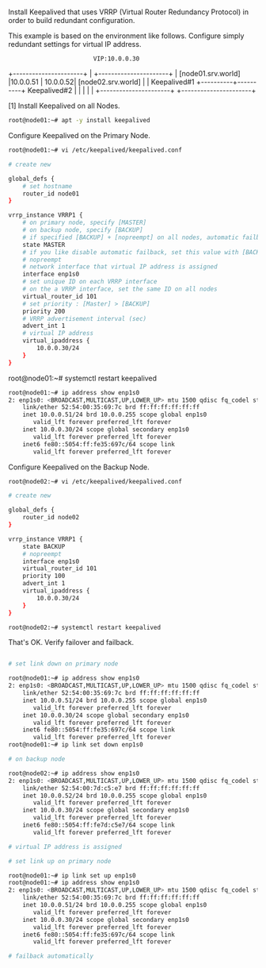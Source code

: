 # **[](https://www.server-world.info/en/note?os=Ubuntu_22.04&p=keepalived&f=1)**

Install Keepalived that uses VRRP (Virtual Router Redundancy Protocol) in order to build redundant configuration.

This example is based on the environment like follows.
Configure simply redundant settings for virtual IP address.

                            VIP:10.0.0.30
+----------------------+          |          +----------------------+
|  [node01.srv.world]  |10.0.0.51 | 10.0.0.52|  [node02.srv.world]  |
|     Keepalived#1     +----------+----------+     Keepalived#2     |
|                      |                     |                      |
+----------------------+                     +----------------------+

[1] Install Keepalived on all Nodes.

```bash
root@node01:~# apt -y install keepalived
```

Configure Keepalived on the Primary Node.

```bash
root@node01:~# vi /etc/keepalived/keepalived.conf

# create new

global_defs {
    # set hostname
    router_id node01
}

vrrp_instance VRRP1 {
    # on primary node, specify [MASTER]
    # on backup node, specify [BACKUP]
    # if specified [BACKUP] + [nopreempt] on all nodes, automatic failback is disabled
    state MASTER
    # if you like disable automatic failback, set this value with [BACKUP]
    # nopreempt
    # network interface that virtual IP address is assigned
    interface enp1s0
    # set unique ID on each VRRP interface
    # on the a VRRP interface, set the same ID on all nodes
    virtual_router_id 101
    # set priority : [Master] > [BACKUP]
    priority 200
    # VRRP advertisement interval (sec)
    advert_int 1
    # virtual IP address
    virtual_ipaddress {
        10.0.0.30/24
    }
}
```

root@node01:~# systemctl restart keepalived

```bash
root@node01:~# ip address show enp1s0
2: enp1s0: <BROADCAST,MULTICAST,UP,LOWER_UP> mtu 1500 qdisc fq_codel state UP group default qlen 1000
    link/ether 52:54:00:35:69:7c brd ff:ff:ff:ff:ff:ff
    inet 10.0.0.51/24 brd 10.0.0.255 scope global enp1s0
       valid_lft forever preferred_lft forever
    inet 10.0.0.30/24 scope global secondary enp1s0
       valid_lft forever preferred_lft forever
    inet6 fe80::5054:ff:fe35:697c/64 scope link
       valid_lft forever preferred_lft forever
```

 Configure Keepalived on the Backup Node.

```bash
root@node02:~# vi /etc/keepalived/keepalived.conf

# create new

global_defs {
    router_id node02
}

vrrp_instance VRRP1 {
    state BACKUP
    # nopreempt
    interface enp1s0
    virtual_router_id 101
    priority 100
    advert_int 1
    virtual_ipaddress {
        10.0.0.30/24
    }
}

root@node02:~# systemctl restart keepalived
```

That's OK. Verify failover and failback.

```bash

# set link down on primary node

root@node01:~# ip address show enp1s0
2: enp1s0: <BROADCAST,MULTICAST,UP,LOWER_UP> mtu 1500 qdisc fq_codel state UP group default qlen 1000
    link/ether 52:54:00:35:69:7c brd ff:ff:ff:ff:ff:ff
    inet 10.0.0.51/24 brd 10.0.0.255 scope global enp1s0
       valid_lft forever preferred_lft forever
    inet 10.0.0.30/24 scope global secondary enp1s0
       valid_lft forever preferred_lft forever
    inet6 fe80::5054:ff:fe35:697c/64 scope link
       valid_lft forever preferred_lft forever
root@node01:~# ip link set down enp1s0

# on backup node

root@node02:~# ip address show enp1s0
2: enp1s0: <BROADCAST,MULTICAST,UP,LOWER_UP> mtu 1500 qdisc fq_codel state UP group default qlen 1000
    link/ether 52:54:00:7d:c5:e7 brd ff:ff:ff:ff:ff:ff
    inet 10.0.0.52/24 brd 10.0.0.255 scope global enp1s0
       valid_lft forever preferred_lft forever
    inet 10.0.0.30/24 scope global secondary enp1s0
       valid_lft forever preferred_lft forever
    inet6 fe80::5054:ff:fe7d:c5e7/64 scope link
       valid_lft forever preferred_lft forever

# virtual IP address is assigned

# set link up on primary node

root@node01:~# ip link set up enp1s0
root@node01:~# ip address show enp1s0
2: enp1s0: <BROADCAST,MULTICAST,UP,LOWER_UP> mtu 1500 qdisc fq_codel state UP group default qlen 1000
    link/ether 52:54:00:35:69:7c brd ff:ff:ff:ff:ff:ff
    inet 10.0.0.51/24 brd 10.0.0.255 scope global enp1s0
       valid_lft forever preferred_lft forever
    inet 10.0.0.30/24 scope global secondary enp1s0
       valid_lft forever preferred_lft forever
    inet6 fe80::5054:ff:fe35:697c/64 scope link
       valid_lft forever preferred_lft forever

# failback automatically
```
